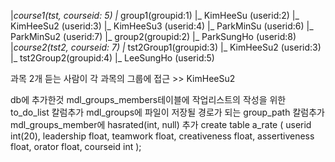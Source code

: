 
|_course1(tst, courseid: 5)
  |_ group1(groupid:1)
      |_ KimHeeSu   (userid:2)
      |_ KimHeeSu2  (userid:3)
      |_ KimHeeSu3  (userid:4)
      |_ ParkMinSu  (userid:6)
      |_ ParkMinSu2 (userid:7)
  |_ group2(groupid:2)
      |_ ParkSungHo (userid:8)
|_course2(tst2, courseid: 7)
  |_ tst2Group1(groupid:3)
      |_ KimHeeSu2  (userid:3)
  |_ tst2Group2(groupid:4)
      |_ LeeSungHo  (userid:5)


과목 2개 듣는 사람이 각 과목의 그룹에 접근 >> KimHeeSu2

db에 추가한것
mdl_groups_members테이블에 작업리스트의 작성을 위한 to_do_list 칼럼추가
mdl_groups에 파일이 저장될 경로가 되는 group_path 칼럼추가
mdl_groups_member에 hasrated(int, null) 추가
create table a_rate
(
    userid int(20), 
    leadership float, 
    teamwork float, 
    creativeness float, 
    assertiveness float, 
    orator float, 
    courseid int
);